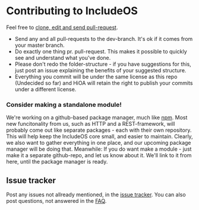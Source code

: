 # Contributing to IncludeOS

Feel free to [clone, edit and send pull-request](https://help.github.com/articles/using-pull-requests). 

* Send any and all pull-requests to the dev-branch. It's ok if it comes from your master branch.
* Do exactly one thing pr. pull-request. This makes it possible to quickly see and understand what you've done. 
* Please don't redo the folder-structure - if you have suggestions for this, just post an issue explaining the benefits of your suggested structure.
* Everything you commit will be under the same license as this repo (Undecided so far) and HiOA will retain the right to publish your commits under a different license.

### Consider making a standalone module!
We're working on a github-based package manager, much like [npm](https://www.npmjs.com/). Most new funcitonality from us, such as HTTP and a REST-framework, will probably come out like separate packages - each with their own repository. This will help keep the IncludeOS core small, and easier to maintain. Clearly, we also want to gather everything in one place, and our upcoming package manager will be doing that. Meanwhile: If you do want make a module - just make it a separate github-repo, and let us know about it. We'll link to it from here, until the package manager is ready.

## Issue tracker
Post any issues not allready mentioned, in the [issue tracker](https://github.com/hioa-cs/IncludeOS/issues). You can also post questions, not answered in the [FAQ](https://github.com/hioa-cs/IncludeOS/wiki/FAQ).


